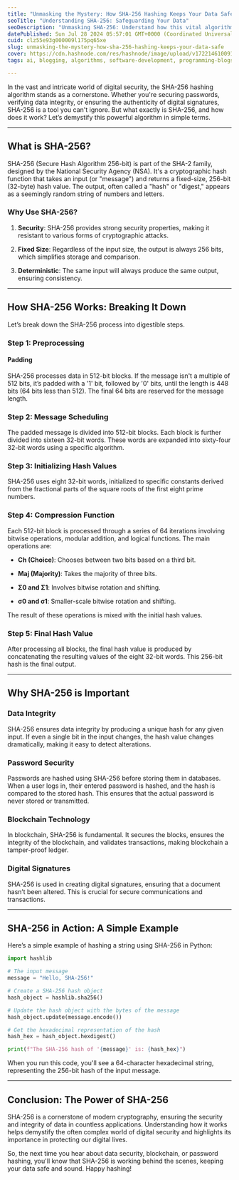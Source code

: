 ```yaml
---
title: "Unmasking the Mystery: How SHA-256 Hashing Keeps Your Data Safe"
seoTitle: "Understanding SHA-256: Safeguarding Your Data"
seoDescription: "Unmasking SHA-256: Understand how this vital algorithm protects your data through hashing in digital security, blockchain, and password protection"
datePublished: Sun Jul 28 2024 05:57:01 GMT+0000 (Coordinated Universal Time)
cuid: clz55e93g000009l175pq65xe
slug: unmasking-the-mystery-how-sha-256-hashing-keeps-your-data-safe
cover: https://cdn.hashnode.com/res/hashnode/image/upload/v1722146100911/717dcc81-694c-417c-965d-c75af2bf390c.png
tags: ai, blogging, algorithms, software-development, programming-blogs, java, javascript, technology, web-development, flutter, machine-learning, backend, blockchain, nextjs, cryptocurrency

---
```


In the vast and intricate world of digital security, the SHA-256 hashing algorithm stands as a cornerstone. Whether you're securing passwords, verifying data integrity, or ensuring the authenticity of digital signatures, SHA-256 is a tool you can't ignore. But what exactly is SHA-256, and how does it work? Let’s demystify this powerful algorithm in simple terms.

---

## What is SHA-256?

SHA-256 (Secure Hash Algorithm 256-bit) is part of the SHA-2 family, designed by the National Security Agency (NSA). It's a cryptographic hash function that takes an input (or "message") and returns a fixed-size, 256-bit (32-byte) hash value. The output, often called a "hash" or "digest," appears as a seemingly random string of numbers and letters.

### Why Use SHA-256?

1. **Security**: SHA-256 provides strong security properties, making it resistant to various forms of cryptographic attacks.
    
2. **Fixed Size**: Regardless of the input size, the output is always 256 bits, which simplifies storage and comparison.
    
3. **Deterministic**: The same input will always produce the same output, ensuring consistency.
    

---

## How SHA-256 Works: Breaking It Down

Let’s break down the SHA-256 process into digestible steps.

### Step 1: Preprocessing

#### Padding

SHA-256 processes data in 512-bit blocks. If the message isn't a multiple of 512 bits, it’s padded with a '1' bit, followed by '0' bits, until the length is 448 bits (64 bits less than 512). The final 64 bits are reserved for the message length.

### Step 2: Message Scheduling

The padded message is divided into 512-bit blocks. Each block is further divided into sixteen 32-bit words. These words are expanded into sixty-four 32-bit words using a specific algorithm.

### Step 3: Initializing Hash Values

SHA-256 uses eight 32-bit words, initialized to specific constants derived from the fractional parts of the square roots of the first eight prime numbers.

### Step 4: Compression Function

Each 512-bit block is processed through a series of 64 iterations involving bitwise operations, modular addition, and logical functions. The main operations are:

* **Ch (Choice)**: Chooses between two bits based on a third bit.
    
* **Maj (Majority)**: Takes the majority of three bits.
    
* **Σ0 and Σ1**: Involves bitwise rotation and shifting.
    
* **σ0 and σ1**: Smaller-scale bitwise rotation and shifting.
    

The result of these operations is mixed with the initial hash values.

### Step 5: Final Hash Value

After processing all blocks, the final hash value is produced by concatenating the resulting values of the eight 32-bit words. This 256-bit hash is the final output.

---

## Why SHA-256 is Important

### Data Integrity

SHA-256 ensures data integrity by producing a unique hash for any given input. If even a single bit in the input changes, the hash value changes dramatically, making it easy to detect alterations.

### Password Security

Passwords are hashed using SHA-256 before storing them in databases. When a user logs in, their entered password is hashed, and the hash is compared to the stored hash. This ensures that the actual password is never stored or transmitted.

### Blockchain Technology

In blockchain, SHA-256 is fundamental. It secures the blocks, ensures the integrity of the blockchain, and validates transactions, making blockchain a tamper-proof ledger.

### Digital Signatures

SHA-256 is used in creating digital signatures, ensuring that a document hasn’t been altered. This is crucial for secure communications and transactions.

---

## SHA-256 in Action: A Simple Example

Here’s a simple example of hashing a string using SHA-256 in Python:

```python
import hashlib

# The input message
message = "Hello, SHA-256!"

# Create a SHA-256 hash object
hash_object = hashlib.sha256()

# Update the hash object with the bytes of the message
hash_object.update(message.encode())

# Get the hexadecimal representation of the hash
hash_hex = hash_object.hexdigest()

print(f"The SHA-256 hash of '{message}' is: {hash_hex}")
```

When you run this code, you'll see a 64-character hexadecimal string, representing the 256-bit hash of the input message.

---

## Conclusion: The Power of SHA-256

SHA-256 is a cornerstone of modern cryptography, ensuring the security and integrity of data in countless applications. Understanding how it works helps demystify the often complex world of digital security and highlights its importance in protecting our digital lives.

So, the next time you hear about data security, blockchain, or password hashing, you'll know that SHA-256 is working behind the scenes, keeping your data safe and sound. Happy hashing!
